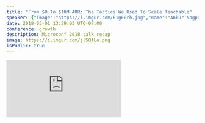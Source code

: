 ```yaml
---
title: "From $0 To $10M ARR: The Tactics We Used To Scale Teachable"
speaker: {"image":"https://i.imgur.com/FIgF0rh.jpg","name":"Ankur Nagpal","title":"CEO, Teachable","bioUrl":"https://www.microconf.com/growth/speakers/ankur-nagpal/","twitter":"ankurnagpal","website":"http://teachable.com","location":"New York, NY","description":"Founder @Teachable. Twenty inch blades on the impala. DMs open if you wanna holla.","verified":true}
date: 2018-05-01 13:39:03 UTC-07:00
conference: growth
description: Microconf 2018 talk recap
image: https://i.imgur.com/jl5QfLo.png
isPublic: true
---
```


<div class="iframe-wrapper"><iframe class="responsive-iframe" src="https://www.facebook.com/plugins/video.php?href=https%3A%2F%2Fbusiness.facebook.com%2Fteamlanio%2Fvideos%2F1677114439003846%2F&show_text=0&width=560" scrolling="no" frameborder="0" allowTransparency="true" allowFullScreen="true" /></div>

You'll learn:

1. How to grow monthly recurring revenue (MRR) 30% every month for 30 months
2. a
3. a

# Ankur Nagpal

https://twitter.com/patio11/status/991425694583341056

SaaS is supposed to be super exciting:

![Expectation of revenue](https://i.imgur.com/Gupffe5.png)

But in practice it was really boring for Teachable:

![Teachable had a boring revenue slope](https://i.imgur.com/nDPEiNk.png)

Here's how they did it over four years:

![Teachable's 4 year journey](https://i.imgur.com/dmSzJU4.png)

It took 64 people to get there.

![Teachable overview at 10M ARR](https://i.imgur.com/ehBQGCE.png)

# How Teachable architected growth on the backend

The growth model Teachable followed was:

* Growth was the priority.
* How can we leave as little to chance as possible?
* Let's take advantage of being small enough that we can strong-arm growth by doing things that do not scale.

They waned to account for where every dollar was coming from.

Here's how it played out in August 2015:

* end of July 2015 MRR: $25k
* Desire month-on-month growth rate: 30%

![Calculating needed revenue to hit a target MRR](https://i.imgur.com/36Rd3Yq.png)

`Math math math`, they needed $10,843 to hit 30% growth. Where does that come from?

If they _did nothing_, expected MRR would be $8k.

![Calculating expected MRR](https://i.imgur.com/pPyzoNO.png)

"Revenue to be found" is therefore `$10,843 - $8,000 = $2,843`.

By the end, they "had to find" like a hundred thousand dollars, which was unfeasable. Early on, this number was a necessity that drove all marketing strategies. The number is also small enough to actually hit, and much better than just flying blind.

By targeting such a high number, they had to drive tactics that would have a shot in hell to hit the numbers.

![Example plan to hit the numbers: add in a few partner promos](https://i.imgur.com/VJS5SMP.png)

## Growth Strategies at every growth stage

To find an exrtra **$500-$1k**/month, the strategy could be 1-1 direct sales based on personally sent cold e-mails.

To find an extra **$1k-3k**, the revenue could be found by 1-many sales to our audience by hosting a big webinar every month.

The next level up in growth, **$3k-$5k**, could be found by hosting a weekly reoccurring webinar every Thursday driving $1k in new MRR / week.

A strategy to finding an extra **$5k-$10k**/month could be layering on joint venture webinars with influencers in the space every week with target of $1k in MRR / partner.

> At every stage, the necessity of having to discover this revenue was the fuel behind all of our big growth innovations.

## Dismal Failures and Successful Strategies

**Idea 1**: Pitch customers with a predesigned website with their content refactored and uploaded from other sites to impress them upfront.

That failed because Seth Goden's people complained about piracy :(

**Idea 2**: A bot that tried to find e-mail addresses for everyone on Udemy and initiate a cold email from my personal Gmail telling them to use us instead.

That failed because the first person it "found" was the founder of Udemy :/

![yikes](https://i.imgur.com/wX1jeJA.png)

**Idea 3**: Instead of inviting partners to our audience one at a time, why not aggregate all of them and have them all promote the same bigger event they all contribute to - aka "the summit"?

Oh hey that worked! $25k in new MRR from the first event, and eventually up to $50k in new MRR from repeating those events. This was one of the big pivot points that made Teachable work.

**Idea 4**: Change the price of our Basic plan from $29 -> $39 since we added a bunch of functionality to it. We experimented with letting existing users claim it at the old price for a week before the change went into effect.

Oh hey that worked too! Usually in a SaaS, your LTVs will slowly go up over time with a price raise. By letting people get grandfathered into the old price, it drove $20k in new MRR for the duration of the campaign immediately.

> The necessity of "finding revenue" lead to the discovery of some of our best growth strategies.

Being driven by revenue goals helped sanity check projects that sounded great but wouldn't have driven growth.

Pulling this crazy growth out of nowhere month after month for 24 months had several secondary benefits:

* Built momentum and morale internally - everyone wants to work on a “winning team”
* Helped us raise capital at terms we wanted because of “traction”
* Growth begets growth - the bigger you get, the more your "mini-brand" grows

If Teachable failed to hit their growth, they could analyze why:

![If we failed to hit our growth goals, we'd know why](https://i.imgur.com/vOcEVZo.png)

## When things come crashing down

After you're at ~$500k MRR, the "found revenue" gets insane:

![Where the growth model breaks down](https://i.imgur.com/z7irlfb.png)

Even if you earn $50k in a summit, you're barely making a dent in finding 6 figures a month. **The strong arm method stops working.**

What do you do then? Look back to the product and customer. What if you could make another 5% from each existing customer?

## Effective Growth 2.0 Strategies

After this $500k MRR inflection point, you have to move one of:

* Organic new customers added per day
* Decreasing churn rate
* Average revenue per customer.

This method is more about repeatable growth and leveraging existing customers.

What does that look like?

**1. Over hire for customer success**: During their scaling process, Teachable had as little as 1 Customer Care rep supporting every 1,000 paying customers. Today, it is 1 to 600.

![Customer metrics for Teachable improved dramatically by focusing on customer success](https://i.imgur.com/xSLEnjM.png)

This also reduced churn. The difference between 5% and 6% churn at $500k MRR over 2 years will cover a payroll for **20-30 customer care agents**. Investing in customer success is worth it at this scale.

**2. Materially improve checkout product**: Since we make money of payment processing, increased revenue per customer without needing new customers.

![Improving the checkout to this slick single page increased sales from $250k/day to $400k/day](https://i.imgur.com/GanI2QT.png)

**3. Make the $99/month plan more attractive**: average customer revenue per paying customer jumped from $48/customer to $60/customer (today it's $67).

![Making the $99/month plan more attractive changed the slope of Teachable's growth rate](https://i.imgur.com/WMtfnBr.png)

## Don't make the same mistakes as Teachable

Teachable spent ~6 months after hitting $500k MRR trying to do one off activities to make the math work, which wasn't sustainable (but worked super well up to $500k MRR).

They now divide growth into **strong-armed growth** and **evergreen growth** (growth that moves organic customers added per day, churn rate, or average revenue per customer).

# Questions

**This seems to go against the advice of doing one thing well. How do you reconcile your one-off growth projects with that?**

_We never found one strategy to grow that continued to work. There was no single channel we could focus on and still hit our numbers._

**How many people did you have dedicated to growth at each stage?**

_It was never smaller than 4 people. Right now our growth team is like its own mini company (even with its own engineers) - about 16._

**Should I focus on growth or product first?**

_Once you have some kind of product market fit, don't use product improvements as an excuse to not push on growth. You'll never feel ready enough._

<iframe sandbox="allow-scripts allow-same-origin" security="restricted" src="https://lan.io/blog/podcast/ankur-nagpal/embed/" width="100%" height="700" title="Rob Walling Recap Interview - Lanio" frameborder="0" marginwidth="0" marginheight="0" scrolling="no" class="wp-embedded-content"></iframe>
<script type='text/javascript'>const wp = document.querySelector(".wp-embedded-content"); window.addEventListener("message", ({data, origin}) => {if(origin === "https://lan.io" && data && data.message === "height" && data.value) wp.height = data.value})</script>

